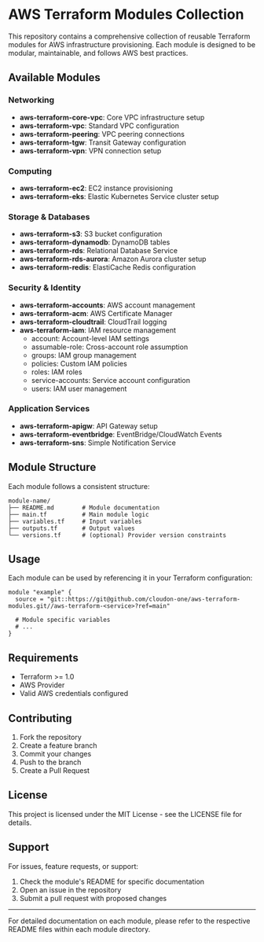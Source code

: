 # AWS Terraform Modules Collection

This repository contains a comprehensive collection of reusable Terraform modules for AWS infrastructure provisioning. Each module is designed to be modular, maintainable, and follows AWS best practices.

## Available Modules

### Networking
- **aws-terraform-core-vpc**: Core VPC infrastructure setup
- **aws-terraform-vpc**: Standard VPC configuration
- **aws-terraform-peering**: VPC peering connections
- **aws-terraform-tgw**: Transit Gateway configuration
- **aws-terraform-vpn**: VPN connection setup

### Computing
- **aws-terraform-ec2**: EC2 instance provisioning
- **aws-terraform-eks**: Elastic Kubernetes Service cluster setup

### Storage & Databases
- **aws-terraform-s3**: S3 bucket configuration
- **aws-terraform-dynamodb**: DynamoDB tables
- **aws-terraform-rds**: Relational Database Service
- **aws-terraform-rds-aurora**: Amazon Aurora cluster setup
- **aws-terraform-redis**: ElastiCache Redis configuration

### Security & Identity
- **aws-terraform-accounts**: AWS account management
- **aws-terraform-acm**: AWS Certificate Manager
- **aws-terraform-cloudtrail**: CloudTrail logging
- **aws-terraform-iam**: IAM resource management
  - account: Account-level IAM settings
  - assumable-role: Cross-account role assumption
  - groups: IAM group management
  - policies: Custom IAM policies
  - roles: IAM roles
  - service-accounts: Service account configuration
  - users: IAM user management

### Application Services
- **aws-terraform-apigw**: API Gateway setup
- **aws-terraform-eventbridge**: EventBridge/CloudWatch Events
- **aws-terraform-sns**: Simple Notification Service

## Module Structure
Each module follows a consistent structure:
```
module-name/
├── README.md        # Module documentation
├── main.tf          # Main module logic
├── variables.tf     # Input variables
├── outputs.tf       # Output values
└── versions.tf      # (optional) Provider version constraints
```

## Usage

Each module can be used by referencing it in your Terraform configuration:

```hcl
module "example" {
  source = "git::https://git@github.com/cloudon-one/aws-terraform-modules.git//aws-terraform-<service>?ref=main"
  
  # Module specific variables
  # ...
}
```

## Requirements

- Terraform >= 1.0
- AWS Provider
- Valid AWS credentials configured

## Contributing

1. Fork the repository
2. Create a feature branch
3. Commit your changes
4. Push to the branch
5. Create a Pull Request

## License

This project is licensed under the MIT License - see the LICENSE file for details.


## Support

For issues, feature requests, or support:
1. Check the module's README for specific documentation
2. Open an issue in the repository
3. Submit a pull request with proposed changes

---

For detailed documentation on each module, please refer to the respective README files within each module directory.